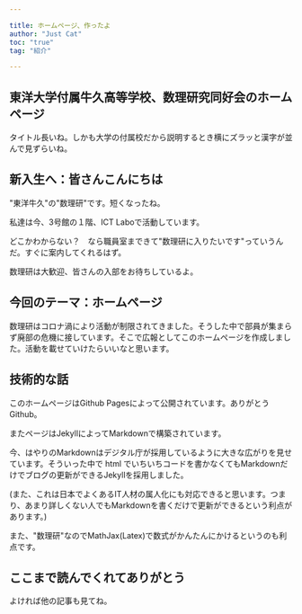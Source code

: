 ```yaml
---

title: ホームページ、作ったよ
author: "Just Cat" 
toc: "true"
tag: "紹介"

---
```


## 東洋大学付属牛久高等学校、数理研究同好会のホームページ

タイトル長いね。しかも大学の付属校だから説明するとき横にズラッと漢字が並んで見ずらいね。

## 新入生へ：皆さんこんにちは

"東洋牛久"の"数理研"です。短くなったね。

私達は今、3号館の１階、ICT Laboで活動しています。

どこかわからない？　なら職員室まできて"数理研に入りたいです"っていうんだ。すぐに案内してくれるはず。

数理研は大歓迎、皆さんの入部をお待ちしているよ。

## 今回のテーマ：ホームページ

数理研はコロナ渦により活動が制限されてきました。そうした中で部員が集まらず廃部の危機に接しています。そこで広報としてこのホームページを作成しました。活動を載せていけたらいいなと思います。

## 技術的な話

このホームページはGithub Pagesによって公開されています。ありがとうGithub。

またページはJekyllによってMarkdownで構築されています。

今、はやりのMarkdownはデジタル庁が採用しているように大きな広がりを見せています。そういった中で html でいちいちコードを書かなくてもMarkdownだけでブログの更新ができるJekyllを採用しました。

(また、これは日本でよくあるIT人材の属人化にも対応できると思います。つまり、あまり詳しくない人でもMarkdownを書くだけで更新ができるという利点があります。)

また、"数理研"なのでMathJax(Latex)で数式がかんたんにかけるというのも利点です。

## ここまで読んでくれてありがとう

よければ他の記事も見てね。